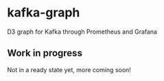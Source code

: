 # kafka-graph
D3 graph for Kafka through Prometheus and Grafana


## Work in progress
Not in a ready state yet, more coming soon!
